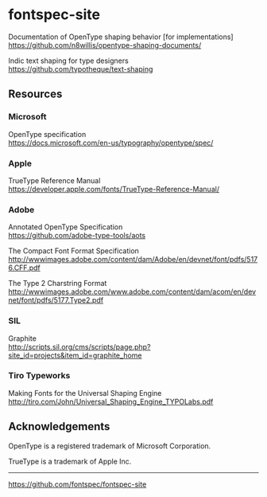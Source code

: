 # fontspec-site

Documentation of OpenType shaping behavior [for implementations]  
<https://github.com/n8willis/opentype-shaping-documents/>

Indic text shaping for type designers  
<https://github.com/typotheque/text-shaping>

## Resources

### Microsoft

OpenType specification  
<https://docs.microsoft.com/en-us/typography/opentype/spec/>

### Apple

TrueType Reference Manual  
<https://developer.apple.com/fonts/TrueType-Reference-Manual/>

### Adobe

Annotated OpenType Specification  
<https://github.com/adobe-type-tools/aots>

The Compact Font Format Specification  
<http://wwwimages.adobe.com/content/dam/Adobe/en/devnet/font/pdfs/5176.CFF.pdf>

The Type 2 Charstring Format  
<http://wwwimages.adobe.com/www.adobe.com/content/dam/acom/en/devnet/font/pdfs/5177.Type2.pdf>

### SIL

Graphite  
<http://scripts.sil.org/cms/scripts/page.php?site_id=projects&item_id=graphite_home>

### Tiro Typeworks

Making Fonts for the Universal Shaping Engine  
<http://tiro.com/John/Universal_Shaping_Engine_TYPOLabs.pdf>

## Acknowledgements

OpenType is a registered trademark of Microsoft Corporation.

TrueType is a trademark of Apple Inc.

---

<https://github.com/fontspec/fontspec-site>
